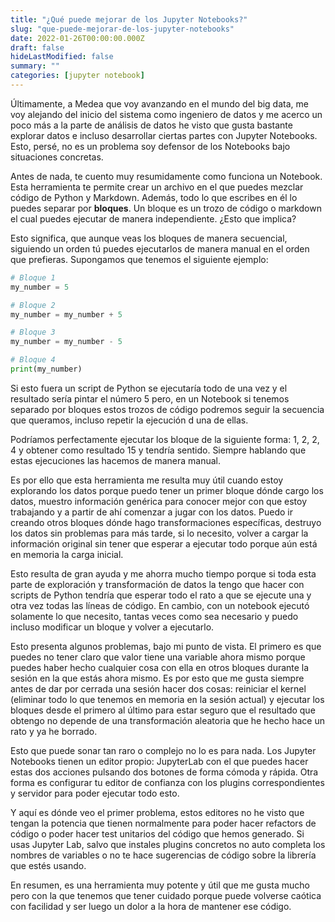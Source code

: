 ```yaml
---
title: "¿Qué puede mejorar de los Jupyter Notebooks?"
slug: "que-puede-mejorar-de-los-jupyter-notebooks"
date: 2022-01-26T00:00:00.000Z
draft: false
hideLastModified: false
summary: ""
categories: [jupyter notebook]
---
```


Últimamente, a Medea que voy avanzando en el mundo del big data, me voy alejando del inicio del sistema como ingeniero de datos y me acerco un poco más a la parte de análisis de datos he visto que gusta bastante explorar datos e incluso desarrollar ciertas partes con Jupyter Notebooks. Esto, persé, no es un problema soy defensor de los Notebooks bajo situaciones concretas.

Antes de nada, te cuento muy resumidamente como funciona un Notebook. Esta herramienta te permite crear un archivo en el que puedes mezclar código de Python y Markdown. Además, todo lo que escribes en él lo puedes separar por **bloques**. Un bloque es un trozo de código o markdown el cual puedes ejecutar de manera independiente. ¿Esto que implica?

Esto significa, que aunque veas los bloques de manera secuencial, siguiendo un orden tú puedes ejecutarlos de manera manual en el orden que prefieras. Supongamos que tenemos el siguiente ejemplo:

```python
# Bloque 1
my_number = 5

# Bloque 2
my_number = my_number + 5

# Bloque 3
my_number = my_number - 5

# Bloque 4
print(my_number)
```

Si esto fuera un script de Python se ejecutaría todo de una vez y el resultado sería pintar el número 5 pero, en un Notebook si tenemos separado por bloques estos trozos de código podremos seguir la secuencia que queramos, incluso repetir la ejecución d una de ellas.

Podríamos perfectamente ejecutar los bloque de la siguiente forma: 1, 2, 2, 4 y obtener como resultado 15 y tendría sentido. Siempre hablando que estas ejecuciones las hacemos de manera manual.

Es por ello que esta herramienta me resulta muy útil cuando estoy explorando los datos porque puedo tener un primer bloque dónde cargo los datos, muestro información genérica para conocer mejor con que estoy trabajando y a partir de ahí comenzar a jugar con los datos. Puedo ir creando otros bloques dónde hago transformaciones específicas, destruyo los datos sin problemas para más tarde, si lo necesito, volver a cargar la información original sin tener que esperar a ejecutar todo porque aún está en memoria la carga inicial.

Esto resulta de gran ayuda y me ahorra mucho tiempo porque si toda esta parte de exploración y transformación de datos la tengo que hacer con scripts de Python tendría que esperar todo el rato a que se ejecute una y otra vez todas las líneas de código. En cambio, con un notebook ejecutó solamente lo que necesito, tantas veces como sea necesario y puedo incluso modificar un bloque y volver a ejecutarlo.

Esto presenta algunos problemas, bajo mi punto de vista. El primero es que puedes no tener claro que valor tiene una variable ahora mismo porque puedes haber hecho cualquier cosa con ella en otros bloques durante la sesión en la que estás ahora mismo. Es por esto que me gusta siempre antes de dar por cerrada una sesión hacer dos cosas: reiniciar el kernel (eliminar todo lo que tenemos en memoria en la sesión actual) y ejecutar los bloques desde el primero al último para estar seguro que el resultado que obtengo no depende de una transformación aleatoria que he hecho hace un rato y ya he borrado.

Esto que puede sonar tan raro o complejo no lo es para nada. Los Jupyter Notebooks tienen un editor propio: JupyterLab con el que puedes hacer estas dos acciones pulsando dos botones de forma cómoda y rápida. Otra forma es configurar tu editor de confianza con los plugins correspondientes y servidor para poder ejecutar todo esto.

Y aquí es dónde veo el primer problema, estos editores no he visto que tengan la potencia que tienen normalmente para poder hacer refactors de código o poder hacer test unitarios del código que hemos generado. Si usas Jupyter Lab, salvo que instales plugins concretos no auto completa los nombres de variables o no te hace sugerencias de código sobre la librería que estés usando.

En resumen, es una herramienta muy potente y útil que me gusta mucho pero con la que tenemos que tener cuidado porque puede volverse caótica con facilidad y ser luego un dolor a la hora de mantener ese código.
